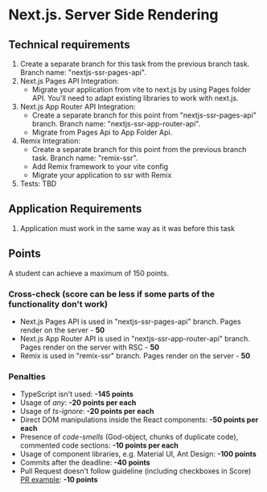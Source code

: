 # Next.js. Server Side Rendering

## Technical requirements

1. Create a separate branch for this task from the previous branch task. Branch name: "nextjs-ssr-pages-api".
2. Next.js Pages API Integration:
    - Migrate your application from vite to next.js by using Pages folder API. You'll need to adapt existing libraries to work with next.js.
2. Next.js App Router API Integration:
    - Create a separate branch for this point from "nextjs-ssr-pages-api" branch. Branch name: "nextjs-ssr-app-router-api".
    - Migrate from Pages Api to App Folder Api.
3. Remix Integration:
    -  Create a separate branch for this point from the previous branch task. Branch name: "remix-ssr".
    - Add Remix framework to your vite config
    - Migrate your application to ssr with Remix
4. Tests: TBD

## Application Requirements

1. Application must work in the same way as it was before this task

## Points

A student can achieve a maximum of 150 points.

### Cross-check (score can be less if some parts of the functionality don't work)

- Next.js Pages API is used in "nextjs-ssr-pages-api" branch. Pages render on the server - **50**
- Next.js App Router API is used in "nextjs-ssr-app-router-api" branch. Pages render on the server with RSC - **50**
- Remix is used in "remix-ssr" branch. Pages render on the server - **50**


### Penalties

- TypeScript isn't used: **-145 points**
- Usage of _any_: **-20 points per each**
- Usage of _ts-ignore_: **-20 points per each**
- Direct DOM manipulations inside the React components: **-50 points per each**
- Presence of _code-smells_ (God-object, chunks of duplicate code), commented code sections: **-10 points per each**
- Usage of component libraries, e.g. Material UI, Ant Design: **-100 points**
- Commits after the deadline: **-40 points**
- Pull Request doesn't follow guideline (including checkboxes in Score) [PR example](https://docs.rs.school/#/en/pull-request-review-process?id=pull-request-description-must-contain-the-following): **-10 points**
